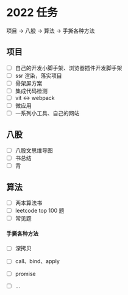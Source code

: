 # 2022 任务

项目 -> 八股 -> 算法 -> 手撕各种方法

## 项目

- [ ] 自己的开发小脚手架、浏览器插件开发脚手架
- [ ] ssr 渲染，落实项目
- [ ] 骨架屏方案
- [ ] 集成代码检测
- [ ] vit <-> webpack
- [ ] 微应用
- [ ] 一系列小工具、自己的网站

## 八股

- [ ] 八股文思维导图
- [ ] 书总结
- [ ] 背

## 算法

- [ ] 两本算法书
- [ ] leetcode top 100 题
- [ ] 常见题

#### 手撕各种方法

- [ ] 深拷贝
- [ ] call、bind、apply
- [ ] promise
- [ ] ...



